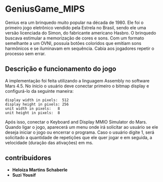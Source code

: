 # GeniusGame_MIPS
Genius era um brinquedo muito popular na década de 1980. Ele foi o primeiro jogo eletrônico vendido pela Estrela no Brasil, sendo ele uma versão licenciada do Simon, do fabricante americano Hasbro. O brinquedo buscava estimular a memorização de cores e sons. Com um formato semelhante a um OVNI, possuía botões coloridos que emitiam sons harmônicos e se iluminavam em sequência. Cabia aos jogadores repetir o processo sem errar.

## Descrição e funcionamento do jogo
A implementação foi feita utilizando a linguagem Assembly no software Mars 4.5. No ínicio o usuário deve conectar primeiro o bitmap display e configurá-lo da seguinte maneira:
```
display width in pixels:  512		
display height in pixels: 256		
unit width in pixels: 	8 
unit height in pixels: 	8
```
Após isso, conectar o Keyboard and Display MMIO Simulator do Mars. Quando ligar o jogo, aparecerá um menu onde irá solicitar ao usuário se ele deseja iniciar o jogo ou encerrar o programa. Caso o usuário digite 1, será solicitado a quantidade de repetições que ele quer jogar e em seguida, a velocidade (duração das ativações) em ms.  

## contribuidores
* **Heloiza Martins Schaberle**
* **Suzi Yousif**
